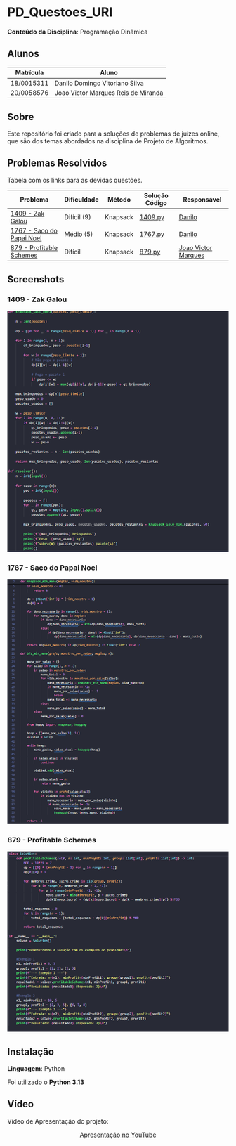 # PD_Questoes_URI

<!-- **Número da Lista**: X<br> -->
**Conteúdo da Disciplina**: Programação Dinâmica<br>

## Alunos
| Matrícula  | Aluno                               |
| ---------- | ----------------------------------- |
| 18/0015311 | Danilo Domingo Vitoriano Silva      |
| 20/0058576 | Joao Victor Marques Reis de Miranda |

## Sobre 
Este repositório foi criado para a soluções de problemas de juízes online, que são dos temas abordados na disciplina de Projeto de Algoritmos.

## Problemas Resolvidos

Tabela com os links para as devidas questões.

| Problema | Dificuldade | Método | Solução Código | Responsável                             |
| -------- | ----------- | ------ | -------------- | --------------------------------------- |
| [1409 - Zak Galou](https://judge.beecrowd.com/pt/problems/view/1409) | Difícil (9) | Knapsack | [1409.py](./solucoes/1409.py) | [Danilo](https://github.com/danilow200) |
| [1767 - Saco do Papai Noel](https://judge.beecrowd.com/pt/problems/view/1767) | Médio (5) | Knapsack | [1767.py](./solucoes/1767.py) | [Danilo](https://github.com/danilow200) |
| [879 - Profitable Schemes](https://leetcode.com/problems/profitable-schemes/description/) | Difícil | Knapsack | [879.py](./solucoes/879.py) | [Joao Victor Marques](https://github.com/jmarquees) |




## Screenshots

### 1409 - Zak Galou
![Problema 1409](./imgs/1409.png)

### 1767 - Saco do Papai Noel
![Problema 1767](./imgs/1767.png)

### 879 - Profitable Schemes
![Problema 879](./imgs/879.png)

## Instalação 
**Linguagem**: Python<br>

Foi utilizado o **Python 3.13**


## Vídeo

Video de Apresentação do projeto:

<div align="center">
  <!-- <p><a href="./assets/Trabalho_de_PA_Grafo1.mp4">Vídeo de Apresentação</a></p> -->
  <p><a href="https://youtu.be/hiDeYtoYy9Y">Apresentação no YouTube</a></p>
</div>

